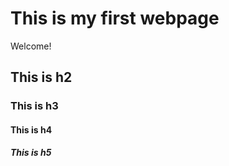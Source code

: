 # This is my first webpage

Welcome!

## This is h2

### This is h3

#### This is h4

##### This is h5

